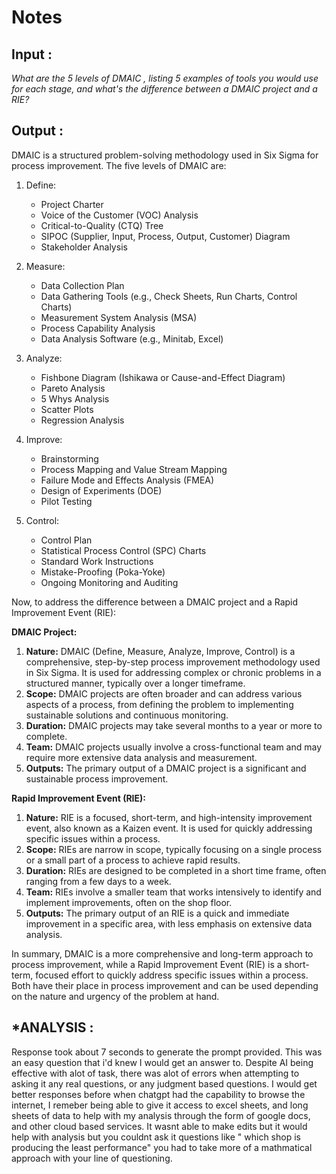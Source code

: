 # Notes 

## **Input** : 

*What are the 5 levels of DMAIC , listing 5 examples of tools you would use for each stage, and what's the difference between a DMAIC project and a RIE?*


## **Output** : 

DMAIC is a structured problem-solving methodology used in Six Sigma for process improvement. The five levels of DMAIC are:

1. Define:
   - Project Charter
   - Voice of the Customer (VOC) Analysis
   - Critical-to-Quality (CTQ) Tree
   - SIPOC (Supplier, Input, Process, Output, Customer) Diagram
   - Stakeholder Analysis

2. Measure:
   - Data Collection Plan
   - Data Gathering Tools (e.g., Check Sheets, Run Charts, Control Charts)
   - Measurement System Analysis (MSA)
   - Process Capability Analysis
   - Data Analysis Software (e.g., Minitab, Excel)

3. Analyze:
   - Fishbone Diagram (Ishikawa or Cause-and-Effect Diagram)
   - Pareto Analysis
   - 5 Whys Analysis
   - Scatter Plots
   - Regression Analysis

4. Improve:
   - Brainstorming
   - Process Mapping and Value Stream Mapping
   - Failure Mode and Effects Analysis (FMEA)
   - Design of Experiments (DOE)
   - Pilot Testing

5. Control:
   - Control Plan
   - Statistical Process Control (SPC) Charts
   - Standard Work Instructions
   - Mistake-Proofing (Poka-Yoke)
   - Ongoing Monitoring and Auditing

Now, to address the difference between a DMAIC project and a Rapid Improvement Event (RIE):

**DMAIC Project:**
1. **Nature:** DMAIC (Define, Measure, Analyze, Improve, Control) is a comprehensive, step-by-step process improvement methodology used in Six Sigma. It is used for addressing complex or chronic problems in a structured manner, typically over a longer timeframe.
2. **Scope:** DMAIC projects are often broader and can address various aspects of a process, from defining the problem to implementing sustainable solutions and continuous monitoring.
3. **Duration:** DMAIC projects may take several months to a year or more to complete.
4. **Team:** DMAIC projects usually involve a cross-functional team and may require more extensive data analysis and measurement.
5. **Outputs:** The primary output of a DMAIC project is a significant and sustainable process improvement.

**Rapid Improvement Event (RIE):**
1. **Nature:** RIE is a focused, short-term, and high-intensity improvement event, also known as a Kaizen event. It is used for quickly addressing specific issues within a process.
2. **Scope:** RIEs are narrow in scope, typically focusing on a single process or a small part of a process to achieve rapid results.
3. **Duration:** RIEs are designed to be completed in a short time frame, often ranging from a few days to a week.
4. **Team:** RIEs involve a smaller team that works intensively to identify and implement improvements, often on the shop floor.
5. **Outputs:** The primary output of an RIE is a quick and immediate improvement in a specific area, with less emphasis on extensive data analysis.

In summary, DMAIC is a more comprehensive and long-term approach to process improvement, while a Rapid Improvement Event (RIE) is a short-term, focused effort to quickly address specific issues within a process. Both have their place in process improvement and can be used depending on the nature and urgency of the problem at hand.


## *ANALYSIS :

Response took about 7 seconds to generate the prompt provided. This was an easy question that i'd knew I would get an answer to. Despite AI being effective with alot of task, there was alot of errors when attempting to asking it any real questions, or any judgment based questions. I would get better responses before when chatgpt had the capability to browse the internet, I remeber being able to give it access to excel sheets, and long sheets of data to help with my analysis through the form of google docs, and other cloud based services. It wasnt able to make edits but it would help with analysis but you couldnt ask it questions like " which shop is producing the least performance" you had to take more of a mathmatical approach with your line of questioning.

